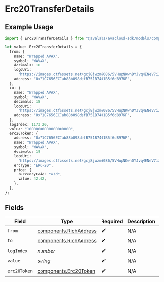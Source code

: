 # Erc20TransferDetails

## Example Usage

```typescript
import { Erc20TransferDetails } from "@avalabs/avacloud-sdk/models/components";

let value: Erc20TransferDetails = {
  from: {
    name: "Wrapped AVAX",
    symbol: "WAVAX",
    decimals: 18,
    logoUri:
      "https://images.ctfassets.net/gcj8jwzm6086/5VHupNKwnDYJvqMENeV7iJ/fdd6326b7a82c8388e4ee9d4be7062d4/avalanche-avax-logo.svg",
    address: "0x71C7656EC7ab88b098defB751B7401B5f6d8976F",
  },
  to: {
    name: "Wrapped AVAX",
    symbol: "WAVAX",
    decimals: 18,
    logoUri:
      "https://images.ctfassets.net/gcj8jwzm6086/5VHupNKwnDYJvqMENeV7iJ/fdd6326b7a82c8388e4ee9d4be7062d4/avalanche-avax-logo.svg",
    address: "0x71C7656EC7ab88b098defB751B7401B5f6d8976F",
  },
  logIndex: 1173.20,
  value: "10000000000000000000",
  erc20Token: {
    address: "0x71C7656EC7ab88b098defB751B7401B5f6d8976F",
    name: "Wrapped AVAX",
    symbol: "WAVAX",
    decimals: 18,
    logoUri:
      "https://images.ctfassets.net/gcj8jwzm6086/5VHupNKwnDYJvqMENeV7iJ/fdd6326b7a82c8388e4ee9d4be7062d4/avalanche-avax-logo.svg",
    ercType: "ERC-20",
    price: {
      currencyCode: "usd",
      value: 42.42,
    },
  },
};
```

## Fields

| Field                                                            | Type                                                             | Required                                                         | Description                                                      | Example                                                          |
| ---------------------------------------------------------------- | ---------------------------------------------------------------- | ---------------------------------------------------------------- | ---------------------------------------------------------------- | ---------------------------------------------------------------- |
| `from`                                                           | [components.RichAddress](../../models/components/richaddress.md) | :heavy_check_mark:                                               | N/A                                                              |                                                                  |
| `to`                                                             | [components.RichAddress](../../models/components/richaddress.md) | :heavy_check_mark:                                               | N/A                                                              |                                                                  |
| `logIndex`                                                       | *number*                                                         | :heavy_check_mark:                                               | N/A                                                              |                                                                  |
| `value`                                                          | *string*                                                         | :heavy_check_mark:                                               | N/A                                                              | 10000000000000000000                                             |
| `erc20Token`                                                     | [components.Erc20Token](../../models/components/erc20token.md)   | :heavy_check_mark:                                               | N/A                                                              |                                                                  |